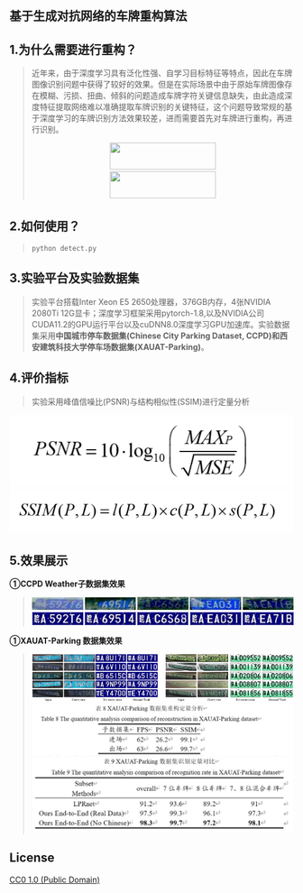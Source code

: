 ## 基于生成对抗网络的车牌重构算法


## 1.为什么需要进行重构？
>近年来，由于深度学习具有泛化性强、自学习目标特征等特点，因此在车牌图像识别问题中获得了较好的效果。但是在实际场景中由于原始车牌图像存在模糊、污损、扭曲、倾斜的问题造成车牌字符关键信息缺失，由此造成深度特征提取网络难以准确提取车牌识别的关键特征，这个问题导致常规的基于深度学习的车牌识别方法效果较差，进而需要首先对车牌进行重构，再进行识别。
><div align=center><img width="188" height="48" src="https://github.com/dbwaax/Licence-plate-reconstrution/blob/main/test/%E7%9A%96AEA718.jpg"/></div>
><div align=center><img width="188" height="48"src="https://github.com/dbwaax/Licence-plate-reconstrution/blob/main/output/%E7%9A%96AEA718.jpg"/></div>
>
## 2.如何使用？
>```
>python detect.py
>```

## 3.实验平台及实验数据集
>实验平台搭载Inter Xeon E5 2650处理器，376GB内存，4张NVIDIA 2080Ti 12G显卡；深度学习框架采用pytorch-1.8,以及NVIDIA公司CUDA11.2的GPU运行平台以及cuDNN8.0深度学习GPU加速库。实验数据集采用**中国城市停车数据集(Chinese City Parking Dataset, CCPD)**和**西安建筑科技大学停车场数据集(XAUAT-Parking)**。

## 4.评价指标
>实验采用峰值信噪比(PSNR)与结构相似性(SSIM)进行定量分析
<div align=center><img src="https://github.com/dbwaax/Licence-plate-reconstrution/blob/main/image/PSNR.png"/></div> 
<div align=center><img src="https://github.com/dbwaax/Licence-plate-reconstrution/blob/main/image/SSIM.png"/></div> 

## 5.效果展示
**①CCPD Weather子数据集效果**  
><div align=center><img src="https://github.com/dbwaax/Licence-plate-reconstrution/blob/main/image/4.png"/></div>
**①XAUAT-Parking 数据集效果**  
><div align=center><img src="https://github.com/dbwaax/Licence-plate-reconstrution/blob/main/image/1.png"/></div>
><div align=center><img src="https://github.com/dbwaax/Licence-plate-reconstrution/blob/main/image/3.png"/></div>
><div align=center><img src="https://github.com/dbwaax/Licence-plate-reconstrution/blob/main/image/2.png"/></div>

## License

[CC0 1.0 (Public Domain)](LICENSE.md)
